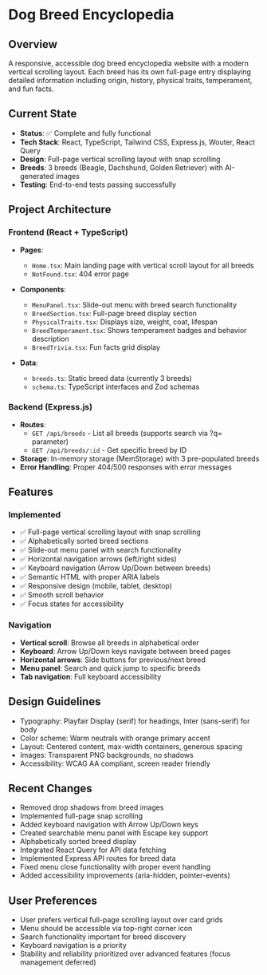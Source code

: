 # Dog Breed Encyclopedia

## Overview
A responsive, accessible dog breed encyclopedia website with a modern vertical scrolling layout. Each breed has its own full-page entry displaying detailed information including origin, history, physical traits, temperament, and fun facts.

## Current State
- **Status**: ✅ Complete and fully functional
- **Tech Stack**: React, TypeScript, Tailwind CSS, Express.js, Wouter, React Query
- **Design**: Full-page vertical scrolling layout with snap scrolling
- **Breeds**: 3 breeds (Beagle, Dachshund, Golden Retriever) with AI-generated images
- **Testing**: End-to-end tests passing successfully

## Project Architecture

### Frontend (React + TypeScript)
- **Pages**:
  - `Home.tsx`: Main landing page with vertical scroll layout for all breeds
  - `NotFound.tsx`: 404 error page

- **Components**:
  - `MenuPanel.tsx`: Slide-out menu with breed search functionality
  - `BreedSection.tsx`: Full-page breed display section
  - `PhysicalTraits.tsx`: Displays size, weight, coat, lifespan
  - `BreedTemperament.tsx`: Shows temperament badges and behavior description
  - `BreedTrivia.tsx`: Fun facts grid display

- **Data**:
  - `breeds.ts`: Static breed data (currently 3 breeds)
  - `schema.ts`: TypeScript interfaces and Zod schemas

### Backend (Express.js)
- **Routes**:
  - `GET /api/breeds` - List all breeds (supports search via ?q= parameter)
  - `GET /api/breeds/:id` - Get specific breed by ID
- **Storage**: In-memory storage (MemStorage) with 3 pre-populated breeds
- **Error Handling**: Proper 404/500 responses with error messages

## Features

### Implemented
- ✅ Full-page vertical scrolling layout with snap scrolling
- ✅ Alphabetically sorted breed sections
- ✅ Slide-out menu panel with search functionality
- ✅ Horizontal navigation arrows (left/right sides)
- ✅ Keyboard navigation (Arrow Up/Down between breeds)
- ✅ Semantic HTML with proper ARIA labels
- ✅ Responsive design (mobile, tablet, desktop)
- ✅ Smooth scroll behavior
- ✅ Focus states for accessibility

### Navigation
- **Vertical scroll**: Browse all breeds in alphabetical order
- **Keyboard**: Arrow Up/Down keys navigate between breed pages
- **Horizontal arrows**: Side buttons for previous/next breed
- **Menu panel**: Search and quick jump to specific breeds
- **Tab navigation**: Full keyboard accessibility

## Design Guidelines
- Typography: Playfair Display (serif) for headings, Inter (sans-serif) for body
- Color scheme: Warm neutrals with orange primary accent
- Layout: Centered content, max-width containers, generous spacing
- Images: Transparent PNG backgrounds, no shadows
- Accessibility: WCAG AA compliant, screen reader friendly

## Recent Changes
- Removed drop shadows from breed images
- Implemented full-page snap scrolling
- Added keyboard navigation with Arrow Up/Down keys  
- Created searchable menu panel with Escape key support
- Alphabetically sorted breed display
- Integrated React Query for API data fetching
- Implemented Express API routes for breed data
- Fixed menu close functionality with proper event handling
- Added accessibility improvements (aria-hidden, pointer-events)

## User Preferences
- User prefers vertical full-page scrolling layout over card grids
- Menu should be accessible via top-right corner icon
- Search functionality important for breed discovery
- Keyboard navigation is a priority
- Stability and reliability prioritized over advanced features (focus management deferred)
